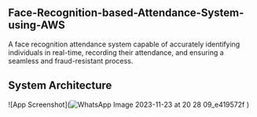 ## Face-Recognition-based-Attendance-System-using-AWS
A face recognition attendance system capable of accurately identifying individuals in real-time, recording their attendance, and ensuring a seamless and fraud-resistant process.

## System Architecture 

![App Screenshot](![WhatsApp Image 2023-11-23 at 20 28 09_e419572f](https://github.com/KordePriyanka/Face-Recognition-based-Attendance-System-using-AWS/assets/98102061/702341dd-1e10-4db0-9bbb-c2f3d10ebf91)
)
